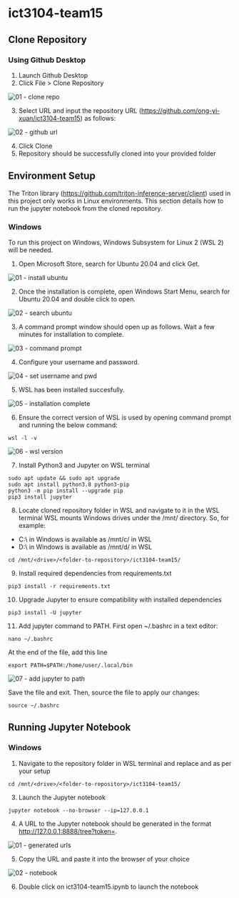 # ict3104-team15

## Clone Repository
### Using Github Desktop
1. Launch Github Desktop
2. Click File > Clone Repository

![01 - clone repo](https://github.com/ong-yi-xuan/ict3104-team15/assets/91550661/5e8dd643-e974-43a6-8ab9-be2f2785d92a)


3. Select URL and input the repository URL (https://github.com/ong-yi-xuan/ict3104-team15) as follows:

![02 - github url](https://github.com/ong-yi-xuan/ict3104-team15/assets/91550661/ec031e2a-0689-4212-8742-d05fce9568b6)

4. Click Clone
5. Repository should be successfully cloned into your provided folder
   
## Environment Setup
The Triton library (https://github.com/triton-inference-server/client) used in this project only works in Linux environments. This section details how to run the jupyter notebook from the cloned repository.

### Windows
To run this project on Windows, Windows Subsystem for Linux 2 (WSL 2) will be needed.

1. Open Microsoft Store, search for Ubuntu 20.04 and click Get.

![01 - install ubuntu](https://github.com/ong-yi-xuan/ict3104-team15/assets/91550661/764583ca-ed85-48f9-b655-0fee645212ee)


2. Once the installation is complete, open Windows Start Menu, search for Ubuntu 20.04 and double click to open.

![02 - search ubuntu](https://github.com/ong-yi-xuan/ict3104-team15/assets/91550661/c70c38a2-dca5-46c7-aac1-2ccae79e42cc)


3. A command prompt window should open up as follows. Wait a few minutes for installation to complete.

![03 - command prompt](https://github.com/ong-yi-xuan/ict3104-team15/assets/91550661/99baa5eb-fcbc-4275-b3fc-c7e6309f3628)

4. Configure your username and password.

![04 - set username and pwd](https://github.com/ong-yi-xuan/ict3104-team15/assets/91550661/cab434dd-b971-4d21-8e6a-1a86117dc462)

5. WSL has been installed succesfully.

![05 - installation complete](https://github.com/ong-yi-xuan/ict3104-team15/assets/91550661/ce16bc86-cc80-45f4-bca7-30bd7588c0aa)

6. Ensure the correct version of WSL is used by opening command prompt and running the below command:
```
wsl -l -v
```
![06 - wsl version](https://github.com/ong-yi-xuan/ict3104-team15/assets/91550661/3aff7af9-9d0d-4bfc-a8f7-3b85e20007b1)


7.  Install Python3 and Jupyter on WSL terminal
```
sudo apt update && sudo apt upgrade
sudo apt install python3.8 python3-pip
python3 -m pip install --upgrade pip
pip3 install jupyter
```

8. Locate cloned repository folder in WSL and navigate to it in the WSL terminal
WSL mounts Windows drives under the /mnt/ directory. So, for example:
- C:\ in Windows is available as /mnt/c/ in WSL
- D:\ in Windows is available as /mnt/d/ in WSL

```
cd /mnt/<drive>/<folder-to-repository>/ict3104-team15/
```

9. Install required dependencies from requirements.txt
```
pip3 install -r requirements.txt
```

10. Upgrade Jupyter to ensure compatibility with installed dependencies 
```
pip3 install -U jupyter
```
   
11. Add jupyter command to PATH. First open ~/.bashrc in a text editor:
```
nano ~/.bashrc
```

At the end of the file, add this line
```
export PATH=$PATH:/home/user/.local/bin
```
![07 - add jupyter to path](https://github.com/ong-yi-xuan/ict3104-team15/assets/91550661/a6b5607f-4fee-4d6c-89f5-ab2b8b98cb5f)


Save the file and exit. Then, source the file to apply our changes:
```
source ~/.bashrc
```


## Running Jupyter Notebook
### Windows
1. Navigate to the repository folder in WSL terminal and replace <drive> and <folder-to-repository> as per your setup
```
cd /mnt/<drive>/<folder-to-repository>/ict3104-team15/
```

3. Launch the Jupyter notebook
```
jupyter notebook --no-browser --ip=127.0.0.1
```

4. A URL to the Jupyter notebook should be generated in the format http://127.0.0.1:8888/tree?token=<token-string>.

![01 - generated urls](https://github.com/ong-yi-xuan/ict3104-team15/assets/91550661/0cb046b4-6ee9-4c52-b926-ce357927eda9)

5. Copy the URL and paste it into the browser of your choice

![02 - notebook](https://github.com/ong-yi-xuan/ict3104-team15/assets/91550661/6d0b1422-b0e8-42f8-8587-5c2daa0ce815)

6. Double click on ict3104-team15.ipynb to launch the notebook


